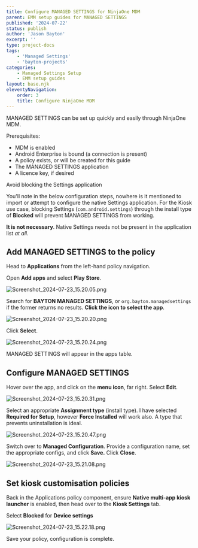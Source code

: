 ```yaml
---
title: Configure MANAGED SETTINGS for NinjaOne MDM
parent: EMM setup guides for MANAGED SETTINGS
published: '2024-07-22'
status: publish
author: 'Jason Bayton'
excerpt: ''
type: project-docs
tags: 
    - 'Managed Settings'
    - 'bayton-projects'
categories: 
    - Managed Settings Setup
    - EMM setup guides
layout: base.njk
eleventyNavigation: 
    order: 3
    title: Configure NinjaOne MDM
---
```

MANAGED SETTINGS can be set up quickly and easily through NinjaOne MDM. 

Prerequisites:
- MDM is enabled
- Android Enterprise is bound (a connection is present)
- A policy exists, or will be created for this guide
- The MANAGED SETTINGS application
- A licence key, if desired

<div class="callout callout-red">
<div class="callout-heading">Avoid blocking the Settings application</div>

You'll note in the below configuration steps, nowhere is it mentioned to import or attempt to configure the native Settings application. For the Kiosk use case, blocking Settings (`com.android.settings`) through the install type of **Blocked** will prevent MANAGED SETTINGS from working. 

**It is not necessary**. Native Settings needs not be present in the application list _at all_.

</div>

## Add MANAGED SETTINGS to the policy

Head to **Applications** from the left-hand policy navigation.

Open **Add apps** and select **Play Store**.

![Screenshot_2024-07-23_15.20.05.png](https://cdn.bayton.org/assets/managed_settings/managed_settings_emm_setup/ninjaone_mdm/Screenshot_2024-07-23_15.20.05.png)

Search for **BAYTON MANAGED SETTINGS**, or `org.bayton.managedsettings` if the former returns no results. **Click the icon to select the app**.

![Screenshot_2024-07-23_15.20.20.png](https://cdn.bayton.org/assets/managed_settings/managed_settings_emm_setup/ninjaone_mdm/Screenshot_2024-07-23_15.20.20.png)

Click **Select**.

![Screenshot_2024-07-23_15.20.24.png](https://cdn.bayton.org/assets/managed_settings/managed_settings_emm_setup/ninjaone_mdm/Screenshot_2024-07-23_15.20.24.png)

MANAGED SETTINGS will appear in the apps table. 

## Configure MANAGED SETTINGS

Hover over the app, and click on the **menu icon**, far right. Select **Edit**.

![Screenshot_2024-07-23_15.20.31.png](https://cdn.bayton.org/assets/managed_settings/managed_settings_emm_setup/ninjaone_mdm/Screenshot_2024-07-23_15.20.31.png)

Select an appropriate **Assignment type** (install type). I have selected **Required for Setup**, however **Force Installed** will work also. A type that prevents uninstallation is ideal.

![Screenshot_2024-07-23_15.20.47.png](https://cdn.bayton.org/assets/managed_settings/managed_settings_emm_setup/ninjaone_mdm/Screenshot_2024-07-23_15.20.47.png)

Switch over to **Managed Configuration**. Provide a configuration name, set the appropriate configs, and click **Save.** Click **Close**.

![Screenshot_2024-07-23_15.21.08.png](https://cdn.bayton.org/assets/managed_settings/managed_settings_emm_setup/ninjaone_mdm/Screenshot_2024-07-23_15.21.08.png)

## Set kiosk customisation policies

Back in the Applications policy component, ensure **Native multi-app kiosk launcher** is enabled, then head over to the **Kiosk Settings** tab.

Select **Blocked** for **Device settings**

![Screenshot_2024-07-23_15.22.18.png](https://cdn.bayton.org/assets/managed_settings/managed_settings_emm_setup/ninjaone_mdm/Screenshot_2024-07-23_15.22.18.png)

Save your policy, configuration is complete.